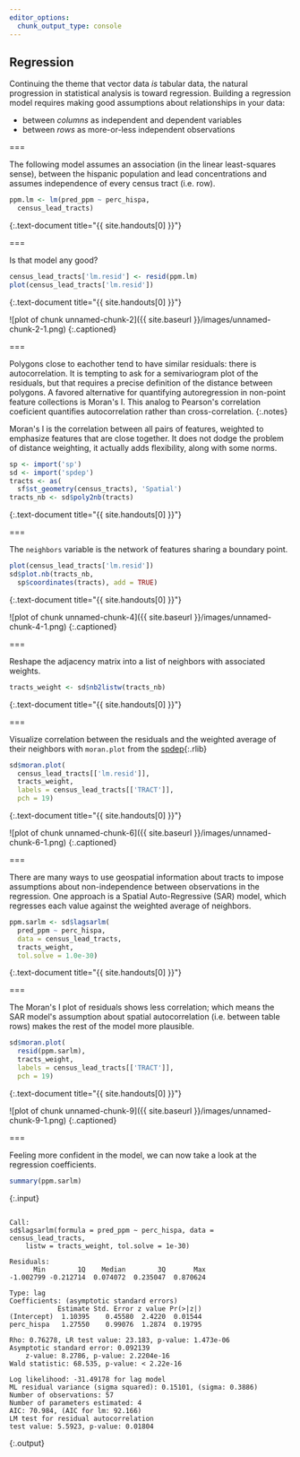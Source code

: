 ```yaml
---
editor_options: 
  chunk_output_type: console
---
```


## Regression

Continuing the theme that vector data *is* tabular data, the natural
progression in statistical analysis is toward regression. Building a regression
model requires making good assumptions about relationships in your data:

- between *columns* as independent and dependent variables
- between *rows* as more-or-less independent observations

===

The following model assumes an association (in the linear least-squares sense),
between the hispanic population and lead concentrations and assumes independence
of every census tract (i.e. row).


~~~r
ppm.lm <- lm(pred_ppm ~ perc_hispa,
  census_lead_tracts)
~~~
{:.text-document title="{{ site.handouts[0] }}"}


===

Is that model any good?


~~~r
census_lead_tracts['lm.resid'] <- resid(ppm.lm)
plot(census_lead_tracts['lm.resid'])
~~~
{:.text-document title="{{ site.handouts[0] }}"}

![plot of chunk unnamed-chunk-2]({{ site.baseurl }}/images/unnamed-chunk-2-1.png)
{:.captioned}


===

Polygons close to eachother tend to have similar residuals: there is
autocorrelation. It is tempting to ask for a semivariogram plot of the
residuals, but that requires a precise definition of the distance between
polygons. A favored alternative for quantifying autoregression in non-point
feature collections is Moran's I. This analog to Pearson's correlation
coeficient quantifies autocorrelation rather than cross-correlation.
{:.notes}

Moran's I is the correlation between all pairs of features, weighted to
emphasize features that are close together. It does not dodge the problem of
distance weighting, it actually adds flexibility, along with some norms.


~~~r
sp <- import('sp')
sd <- import('spdep')
tracts <- as(
  sf$st_geometry(census_tracts), 'Spatial')
tracts_nb <- sd$poly2nb(tracts)
~~~
{:.text-document title="{{ site.handouts[0] }}"}


===

The `neighbors` variable is the network of features sharing a boundary point.


~~~r
plot(census_lead_tracts['lm.resid'])
sd$plot.nb(tracts_nb,
  sp$coordinates(tracts), add = TRUE)
~~~
{:.text-document title="{{ site.handouts[0] }}"}

![plot of chunk unnamed-chunk-4]({{ site.baseurl }}/images/unnamed-chunk-4-1.png)
{:.captioned}


===

Reshape the adjacency matrix into a list of neighbors with associated weights.


~~~r
tracts_weight <- sd$nb2listw(tracts_nb)
~~~
{:.text-document title="{{ site.handouts[0] }}"}


===

Visualize correlation between the residuals and the weighted average of their
neighbors with `moran.plot` from the [spdep](){:.rlib}


~~~r
sd$moran.plot(
  census_lead_tracts[['lm.resid']],
  tracts_weight,
  labels = census_lead_tracts[['TRACT']],
  pch = 19)
~~~
{:.text-document title="{{ site.handouts[0] }}"}

![plot of chunk unnamed-chunk-6]({{ site.baseurl }}/images/unnamed-chunk-6-1.png)
{:.captioned}


===

There are many ways to use geospatial information about tracts to impose
assumptions about non-independence between observations in the regression. One
approach is a Spatial Auto-Regressive (SAR) model, which regresses each value against
the weighted average of neighbors.



~~~r
ppm.sarlm <- sd$lagsarlm(
  pred_ppm ~ perc_hispa,
  data = census_lead_tracts,
  tracts_weight,
  tol.solve = 1.0e-30)
~~~
{:.text-document title="{{ site.handouts[0] }}"}


===

The Moran's I plot of residuals shows less correlation; which means the SAR
model's assumption about spatial autocorrelation (i.e. between table rows) makes
the rest of the model more plausible.


~~~r
sd$moran.plot(
  resid(ppm.sarlm),
  tracts_weight,
  labels = census_lead_tracts[['TRACT']],
  pch = 19)
~~~
{:.text-document title="{{ site.handouts[0] }}"}

![plot of chunk unnamed-chunk-9]({{ site.baseurl }}/images/unnamed-chunk-9-1.png)
{:.captioned}


===

Feeling more confident in the model, we can now take a look at the regression
coefficients.


~~~r
summary(ppm.sarlm)
~~~
{:.input}

~~~

Call:
sd$lagsarlm(formula = pred_ppm ~ perc_hispa, data = census_lead_tracts, 
    listw = tracts_weight, tol.solve = 1e-30)

Residuals:
      Min        1Q    Median        3Q       Max 
-1.002799 -0.212714  0.074072  0.235047  0.870624 

Type: lag 
Coefficients: (asymptotic standard errors) 
            Estimate Std. Error z value Pr(>|z|)
(Intercept)  1.10395    0.45580  2.4220  0.01544
perc_hispa   1.27550    0.99076  1.2874  0.19795

Rho: 0.76278, LR test value: 23.183, p-value: 1.473e-06
Asymptotic standard error: 0.092139
    z-value: 8.2786, p-value: 2.2204e-16
Wald statistic: 68.535, p-value: < 2.22e-16

Log likelihood: -31.49178 for lag model
ML residual variance (sigma squared): 0.15101, (sigma: 0.3886)
Number of observations: 57 
Number of parameters estimated: 4 
AIC: 70.984, (AIC for lm: 92.166)
LM test for residual autocorrelation
test value: 5.5923, p-value: 0.01804
~~~
{:.output}



